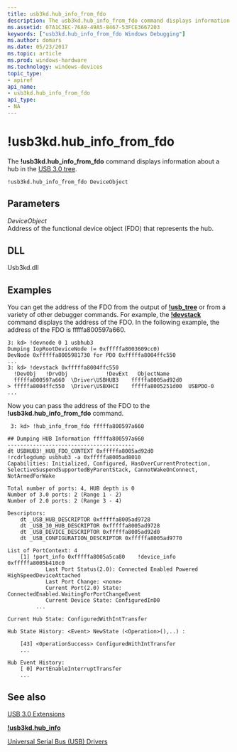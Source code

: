 ```yaml
---
title: usb3kd.hub_info_from_fdo
description: The usb3kd.hub_info_from_fdo command displays information about a hub in the USB 3.0 tree.
ms.assetid: 07A1C3EC-76A9-49A5-8467-53FCE3667203
keywords: ["usb3kd.hub_info_from_fdo Windows Debugging"]
ms.author: domars
ms.date: 05/23/2017
ms.topic: article
ms.prod: windows-hardware
ms.technology: windows-devices
topic_type:
- apiref
api_name:
- usb3kd.hub_info_from_fdo
api_type:
- NA
---
```


# !usb3kd.hub\_info\_from\_fdo


The **!usb3kd.hub\_info\_from\_fdo** command displays information about a hub in the [USB 3.0 tree](usb-3-extensions.md#usb-3-tree).

```
!usb3kd.hub_info_from_fdo DeviceObject
```

## <span id="ddk__devobj_dbg"></span><span id="DDK__DEVOBJ_DBG"></span>Parameters


<span id="_______DeviceObject______"></span><span id="_______deviceobject______"></span><span id="_______DEVICEOBJECT______"></span> *DeviceObject*   
Address of the functional device object (FDO) that represents the hub.

## <span id="DLL"></span><span id="dll"></span>DLL


Usb3kd.dll

Examples
--------

You can get the address of the FDO from the output of [**!usb\_tree**](-usb3kd-usb-tree.md) or from a variety of other debugger commands. For example, the [**!devstack**](-devstack.md) command displays the address of the FDO. In the following example, the address of the FDO is fffffa800597a660.

```
3: kd> !devnode 0 1 usbhub3
Dumping IopRootDeviceNode (= 0xfffffa8003609cc0)
DevNode 0xfffffa8005981730 for PDO 0xfffffa8004ffc550
...
3: kd> !devstack 0xfffffa8004ffc550
  !DevObj   !DrvObj            !DevExt   ObjectName
  fffffa800597a660  \Driver\USBHUB3    fffffa8005ad92d0  
> fffffa8004ffc550  \Driver\USBXHCI    fffffa8005251d00  USBPDO-0
...
```

Now you can pass the address of the FDO to the **!usb3kd.hub\_info\_from\_fdo** command.

```
 3: kd> !hub_info_from_fdo fffffa800597a660

## Dumping HUB Information fffffa800597a660
----------------------------------------
dt USBHUB3!_HUB_FDO_CONTEXT 0xfffffa8005ad92d0
!rcdrlogdump usbhub3 -a 0xfffffa8005ad8010
Capabilities: Initialized, Configured, HasOverCurrentProtection, SelectiveSuspendSupportedByParentStack, CannotWakeOnConnect, NotArmedForWake

Total number of ports: 4, HUB depth is 0
Number of 3.0 ports: 2 (Range 1 - 2)
Number of 2.0 ports: 2 (Range 3 - 4)

Descriptors:
    dt _USB_HUB_DESCRIPTOR 0xfffffa8005ad9728
    dt _USB_30_HUB_DESCRIPTOR 0xfffffa8005ad9728
    dt _USB_DEVICE_DESCRIPTOR 0xfffffa8005ad92d0
    dt _USB_CONFIGURATION_DESCRIPTOR 0xfffffa8005ad9770

List of PortContext: 4
    [1] !port_info 0xfffffa8005a5ca80    !device_info 0xfffffa8005b410c0
            Last Port Status(2.0): Connected Enabled Powered HighSpeedDeviceAttached
            Last Port Change: <none>
            Current Port(2.0) State: ConnectedEnabled.WaitingForPortChangeEvent
            Current Device State: ConfiguredInD0
         ...

Current Hub State: ConfiguredWithIntTransfer

Hub State History: <Event> NewState (<Operation>(),..) :

    [43] <OperationSuccess> ConfiguredWithIntTransfer 
    ...

Hub Event History:
    [ 0] PortEnableInterruptTransfer
    ...
```

## <span id="see_also"></span>See also


[USB 3.0 Extensions](usb-3-extensions.md)

[**!usb3kd.hub\_info**](-usb3kd-hub-info.md)

[Universal Serial Bus (USB) Drivers](http://go.microsoft.com/fwlink/p?LinkID=227351)

 

 






